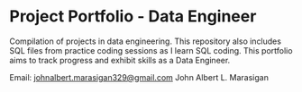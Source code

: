 # Project Portfolio - Data Engineer
Compilation of projects in data engineering. This repository also includes SQL files from practice coding sessions as I learn SQL coding. This portfolio aims to track progress and exhibit skills as a Data Engineer.

Email: johnalbert.marasigan329@gmail.com
John Albert L. Marasigan
